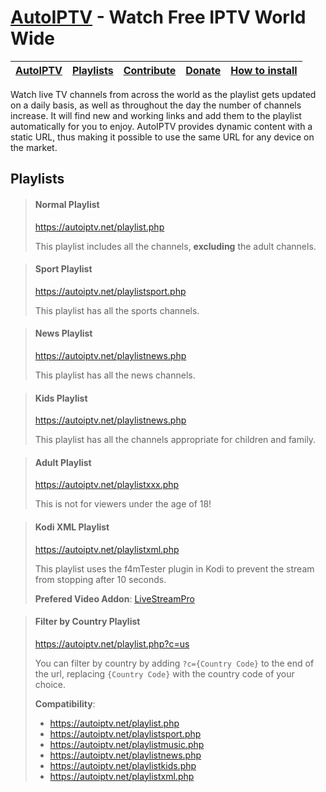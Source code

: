 # [AutoIPTV](https://autoiptv.net) - Watch Free IPTV World Wide

| [AutoIPTV](https://autoiptv.net) | [Playlists](https://autoiptv.net/pages/playlists) | [Contribute](https://autoiptv.net/pages/contribute) | [Donate](https://autoiptv.net/pages/donate) | [How to install](https://autoiptv.net/pages/setup) |
| ---- | ---- | ---- | ---- | ---- |

Watch live TV channels from across the world as the playlist gets updated on a daily basis, as well as throughout the day the number of channels increase. It will find new and working links and add them to the playlist automatically for you to enjoy. AutoIPTV provides dynamic content with a static URL, thus making it possible to use the same URL for any device on the market.

## Playlists

> #### Normal Playlist
> https://autoiptv.net/playlist.php
>
> This playlist includes all the channels, **excluding** the adult channels.

> #### Sport Playlist
> https://autoiptv.net/playlistsport.php
>
> This playlist has all the sports channels.

> #### News Playlist
> https://autoiptv.net/playlistnews.php
>
> This playlist has all the news channels.

> #### Kids Playlist
> https://autoiptv.net/playlistnews.php
>
> This playlist has all the channels appropriate for children and family.

> #### Adult Playlist
> https://autoiptv.net/playlistxxx.php
>
> This is not for viewers under the age of 18!

> #### Kodi XML Playlist
> https://autoiptv.net/playlistxml.php
>
> This playlist uses the f4mTester plugin in Kodi to prevent the stream from stopping after 10 seconds.
>
> **Prefered Video Addon**: [LiveStreamPro](https://kodi-addons.club/addon/plugin.video.live.streamspro/)

> #### Filter by Country Playlist
> https://autoiptv.net/playlist.php?c=us
>
> You can filter by country by adding `?c={Country Code}` to the end of the url, replacing `{Country Code}` with the country code of your choice.
>
> **Compatibility**:
> - https://autoiptv.net/playlist.php
> - https://autoiptv.net/playlistsport.php
> - https://autoiptv.net/playlistmusic.php
> - https://autoiptv.net/playlistnews.php
> - https://autoiptv.net/playlistkids.php
> - https://autoiptv.net/playlistxml.php
